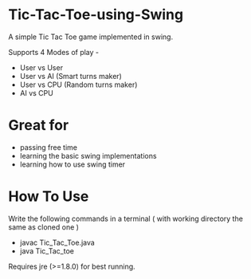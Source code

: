 # Tic-Tac-Toe-using-Swing
A simple Tic Tac Toe game implemented in swing.

Supports 4 Modes of play - 

- User vs User
- User vs AI (Smart turns maker)
- User vs CPU (Random turns maker)
- AI vs CPU

# Great for 

- passing free time
- learning the basic swing implementations
- learning how to use swing timer

# How To Use

Write the following commands in a terminal ( with working directory the same as cloned one )

- javac Tic_Tac_Toe.java
- java Tic_Tac_toe

Requires jre (>=1.8.0) for best running.
